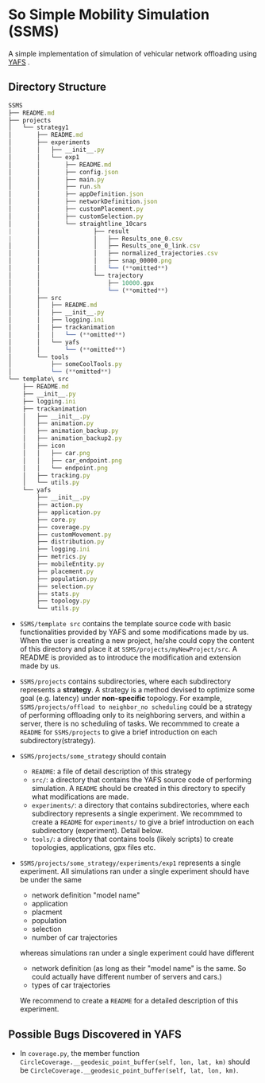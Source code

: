 # So Simple Mobility Simulation (SSMS)
A simple implementation of simulation of vehicular network offloading using [YAFS](https://github.com/acsicuib/YAFS) .


## Directory Structure
```js
SSMS
├── README.md
├── projects
│   └── strategy1
│       ├── README.md
│       ├── experiments
│       │   ├── __init__.py
│       │   └── exp1
│       │       ├── README.md
│       │       ├── config.json
│       │       ├── main.py
│       │       ├── run.sh
│       │       ├── appDefinition.json
│       │       ├── networkDefinition.json
│       │       ├── customPlacement.py
│       │       ├── customSelection.py
│       │       └── straightline_10cars
|       │               ├── result
|       │               │   ├── Results_one_0.csv
│       │               │   ├── Results_one_0_link.csv
│       │               │   ├── normalized_trajectories.csv
│       │               │   ├── snap_00000.png
│       │               │   └── (**omitted**)
│       │               └── trajectory
│       │                   ├── 10000.gpx
│       │                   └── (**omitted**)
│       ├── src
│       │   ├── README.md
│       │   ├── __init__.py
│       │   ├── logging.ini
│       │   ├── trackanimation
│       │   │   └── (**omitted**)
│       │   └── yafs
│       │       └── (**omitted**)
│       └── tools
│           ├── someCoolTools.py
│           └── (**omitted**)
└── template\ src
    ├── README.md
    ├── __init__.py
    ├── logging.ini
    ├── trackanimation
    │   ├── __init__.py
    │   ├── animation.py
    │   ├── animation_backup.py
    │   ├── animation_backup2.py
    │   ├── icon
    │   │   ├── car.png
    │   │   ├── car_endpoint.png
    │   │   └── endpoint.png
    │   ├── tracking.py
    │   └── utils.py
    └── yafs
        ├── __init__.py
        ├── action.py
        ├── application.py
        ├── core.py
        ├── coverage.py
        ├── customMovement.py
        ├── distribution.py
        ├── logging.ini
        ├── metrics.py
        ├── mobileEntity.py
        ├── placement.py
        ├── population.py
        ├── selection.py
        ├── stats.py
        ├── topology.py
        └── utils.py
```

* `SSMS/template src` contains the template source code with basic functionalities provided by YAFS and some modifications made by us. When the user is creating a new project, he/she could copy the content of this directory and place it at `SSMS/projects/myNewProject/src`. A README is provided as to introduce the modification and extension made by us.

* `SSMS/projects` contains subdirectories, where each subdirectory represents a **strategy**. A strategy is a method devised to optimize some goal (e.g. latency) under **non-specific** topology. For example, `SSMS/projects/offload to neighbor_no scheduling` could be a strategy of performing offloading only to its neighboring servers, and within a server, there is no scheduling of tasks. We recommmed to create a `README` for `SSMS/projects` to give a brief introduction on each subdirectory(strategy).

* `SSMS/projects/some_strategy` should contain
  * `README`: a file of detail description of this strategy
  * `src/`: a directory that contains the YAFS source code of performing simulation. A `README` should be created in this directory to specify what modifications are made.
  * `experiments/`: a directory that contains subdirectories, where each subdirectory represents a single experiment. We recommmed to create a `README` for `experiments/` to give a brief introduction on each subdirectory (experiment). Detail below.
  * `tools/`: a directory that contains tools (likely scripts) to create topologies, applications, gpx files etc.

* `SSMS/projects/some_strategy/experiments/exp1` represents a single experiment. All simulations ran under a single experiment should have be under the same
  * network definition "model name"
  * application
  * placment
  * population
  * selection
  * number of car trajectories
  
  whereas simulations ran under a single experiment could have different
  * network definition (as long as their "model name" is the same. So could actually have different number of servers and cars.)
  * types of car trajectories

  We recommend to create a `README` for a detailed description of this experiment.

## Possible Bugs Discovered in YAFS
* In `coverage.py`, the member function `CircleCoverage.__geodesic_point_buffer(self, lon, lat, km)` should be `CircleCoverage.__geodesic_point_buffer(self, lat, lon, km)`.

